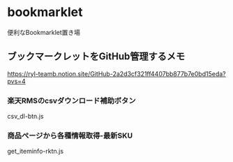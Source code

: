 # bookmarklet
便利なBookmarklet置き場


## ブックマークレットをGitHub管理するメモ
https://ryl-teamb.notion.site/GitHub-2a2d3cf321ff4407bb877b7e0bd15eda?pvs=4


### 楽天RMSのcsvダウンロード補助ボタン
csv_dl-btn.js

### 商品ぺージから各種情報取得-最新SKU
get_iteminfo-rktn.js